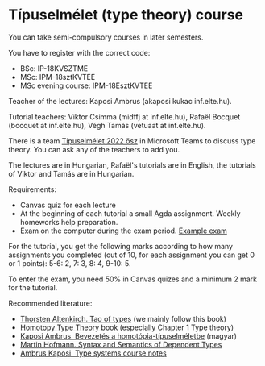 # Típuselmélet (type theory) course

You can take semi-compulsory courses in later semesters.

You have to register with the correct code:

 * BSc: IP-18KVSZTME
 * MSc: IPM-18sztKVTEE
 * MSc evening course: IPM-18EsztKVTEE

Teacher of the lectures: Kaposi Ambrus (akaposi kukac inf.elte.hu).

Tutorial teachers: Viktor Csimma (midffj at inf.elte.hu), Rafaël Bocquet (bocquet at inf.elte.hu), Végh Tamás (vetuaat at inf.elte.hu).

There is a team [Típuselmélet 2022 ősz](https://teams.microsoft.com/l/team/19%3a0Tov01N1E2P2XyoH0NqqEl0cc65vsRTX96nfOVr6hyM1%40thread.tacv2/conversations?groupId=20f566d0-3575-4f00-a0ca-144f767dd654&tenantId=0133bb48-f790-4560-a64d-ac46a472fbbc) in Microsoft Teams to discuss type theory. You can ask any of the teachers to add you.

The lectures are in Hungarian, Rafaël's tutorials are in English, the tutorials of Viktor and Tamás are in Hungarian.

Requirements:

 * Canvas quiz for each lecture
 * At the beginning of each tutorial a small Agda assignment. Weekly homeworks help preparation.
 * Exam on the computer during the exam period. [Example exam](https://bitbucket.org/akaposi/ttt/raw/master/exampleExam.agda)

For the tutorial, you get the following marks according to how many
assignments you completed (out of 10, for each assignment you can get
0 or 1 points): 5-6: 2, 7: 3, 8: 4, 9-10: 5.

To enter the exam, you need 50% in Canvas quizes and a minimum 2 mark
for the tutorial.

Recommended literature:

 * [Thorsten Altenkirch. Tao of types](http://www.cs.nott.ac.uk/~psztxa/mgs.2021) (we mainly follow this book)
 * [Homotopy Type Theory book](http://saunders.phil.cmu.edu/book/hott-online.pdf) (especially Chapter 1 Type theory)
 * [Kaposi Ambrus. Bevezetés a homotópia-típuselméletbe](https://akaposi.github.io/hott_bevezeto.pdf) (magyar)
 * [Martin Hofmann. Syntax and Semantics of Dependent Types](https://www.tcs.ifi.lmu.de/mitarbeiter/martin-hofmann/pdfs/syntaxandsemanticsof-dependenttypes.pdf)
 * [Ambrus Kaposi. Type systems course notes](https://bitbucket.org/akaposi/typesystems/raw/master/src/main.pdf)

